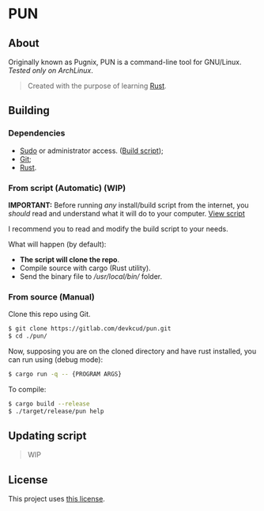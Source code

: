 # PUN

## About

Originally known as Pugnix, PUN is a command-line tool for GNU/Linux. _Tested only on ArchLinux_.  

> Created with the purpose of learning [Rust](https://www.rust-lang.org/).

## Building

### Dependencies

- [Sudo](https://wiki.archlinux.org/title/sudo) or administrator access. ([Build script](#from-script-automatic));
- [Git](https://git-scm.com/);
- [Rust](https://www.rust-lang.org/tools/install).

### From script (Automatic) (WIP)

**IMPORTANT:** Before running _any_ install/build script from the internet, you _should_ read and understand what it will do to your computer. [View script](build.sh)

I recommend you to read and modify the build script to your needs.

What will happen (by default):

- **The script will clone the repo**.
- Compile source with cargo (Rust utility).
- Send the binary file to _/usr/local/bin/_ folder.

### From source (Manual)

Clone this repo using Git.
```sh
$ git clone https://gitlab.com/devkcud/pun.git
$ cd ./pun/
```

Now, supposing you are on the cloned directory and have rust installed, you can run using (debug mode):

```sh
$ cargo run -q -- {PROGRAM ARGS}
```

To compile:

```sh
$ cargo build --release
$ ./target/release/pun help
```

## Updating script

> WIP

## License

This project uses [this license](./LICENSE).

